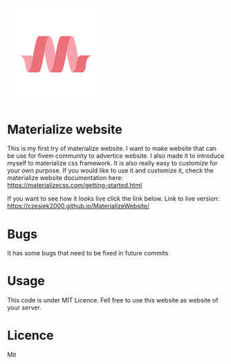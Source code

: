 ![Materialize logo](img/materialize.png)
---

# Materialize website
This is my first try of materialize website. I want to make website that can be use for fivem community to advertice website. I also made it to introduce myself to materialize css framework. It is also really easy to customize for your own purpose. 
If you would like to use it and customize it, check the materialize website documentation here: https://materializecss.com/getting-started.html

If you want to see how it looks live click the link below.
Link to live version: https://czesiek2000.github.io/MaterializeWebsite/


# Bugs
It has some bugs that need to be fixed in future commits

# Usage 

This code is under MIT Licence.
Fell free to use this website as website of your server.

# Licence
  Mit 
